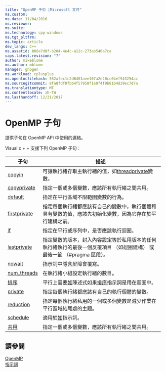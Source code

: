 ```yaml
---
title: "OpenMP 子句 |Microsoft 文件"
ms.custom: 
ms.date: 11/04/2016
ms.reviewer: 
ms.suite: 
ms.technology: cpp-windows
ms.tgt_pltfrm: 
ms.topic: article
dev_langs: C++
ms.assetid: 806e7d8f-b204-4e4c-a12c-273ab540a7ca
caps.latest.revision: "7"
author: mikeblome
ms.author: mblome
manager: ghogen
ms.workload: cplusplus
ms.openlocfilehash: 582afec1c2d6401aee107a2e20cc04ef943254ac
ms.sourcegitcommit: 8fa8fdf0fbb4f57950f1e8f4f9b81b4d39ec7d7a
ms.translationtype: MT
ms.contentlocale: zh-TW
ms.lasthandoff: 12/21/2017
---
```

# <a name="openmp-clauses"></a>OpenMP 子句
提供子句在 OpenMP API 中使用的連結。  
  
 Visual c + + 支援下列 OpenMP 子句：  
  
|子句|描述|  
|------------|-----------------|  
|[copyin](../../../parallel/openmp/reference/copyin.md)|可讓執行緒存取主執行緒的值，如[threadprivate](../../../parallel/openmp/reference/threadprivate.md)變數。|  
|[copyprivate](../../../parallel/openmp/reference/copyprivate.md)|指定一個或多個變數，應該所有執行緒之間共用。|  
|[default](../../../parallel/openmp/reference/default-openmp.md)|指定在平行區域不限範圍變數的行為。|  
|[firstprivate](../../../parallel/openmp/reference/firstprivate.md)|指定每個執行緒都應該有自己的變數中，執行個體和具有變數的值，應該先初始化變數，因為它存在於平行建構之前。|  
|[if](../../../parallel/openmp/reference/if-openmp.md)|指定在平行或序列中，是否應該執行迴圈。|  
|[lastprivate](../../../parallel/openmp/reference/lastprivate.md)|指定變數的版本，封入內容設定等於私用版本的任何執行緒執行的最後一個反覆項目 （如迴圈建構） 或最後一節 （#pragma 區段）。|  
|[nowait](../../../parallel/openmp/reference/nowait.md)|指示詞中隱含屏障會覆寫。|  
|[num_threads](../../../parallel/openmp/reference/num-threads.md)|在執行緒小組設定執行緒的數目。|  
|[排序](../../../parallel/openmp/reference/ordered-openmp-clauses.md)|平行上需要[如](../../../parallel/openmp/reference/for-openmp.md)陳述式如果[排序](../../../parallel/openmp/reference/ordered-openmp-directives.md)指示詞是用在迴圈中。|  
|[private](../../../parallel/openmp/reference/private-openmp.md)|指定每個執行緒都應該有自己的執行個體的變數。|  
|[reduction](../../../parallel/openmp/reference/reduction.md)|指定每個執行緒私用的一個或多個變數是減少作業在平行區域結尾處的主題。|  
|[schedule](../../../parallel/openmp/reference/schedule.md)|適用於[如](../../../parallel/openmp/reference/for-openmp.md)指示詞。|  
|[共用](../../../parallel/openmp/reference/shared-openmp.md)|指定一個或多個變數，應該所有執行緒之間共用。|  
  
## <a name="see-also"></a>請參閱  
 [OpenMP](../../../parallel/openmp/openmp-in-visual-cpp.md)   
 [指示詞](../../../parallel/openmp/reference/openmp-directives.md)
